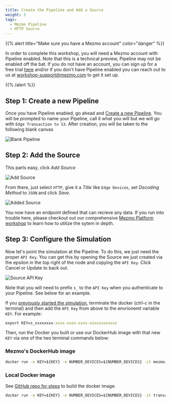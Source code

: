 ```yaml
---
title: Create the Pipeline and Add a Source
weight: 3
tags:
  - Mezmo Pipeline
  - HTTP Source
---
```


{{% alert title="Make sure you have a Mezmo account" color="danger" %}}

In order to complete this workshop, you will need a Mezmo account with Pipeline enabled.  Note that this is a technical preview, Pipeline may not be enabled off the bat.  If you do not have an account, you can sign up for a free trial [here](https://mezmo.com/signup) and/or if you don't have Pipeline enabled you can reach out to us at [workshop-support@mezmo.com](mailto:workshop-support@mezmo.com) to get it set up.

{{% /alert %}}

## Step 1: Create a new Pipeline

Once you have Pipeline enabled, go ahead and [Create a new Pipeline](https://app.mezmo.com/pipelines/pipeline/new).  You will be prompted to name your Pipeline, call it what you will but we will go with `Edge Transaction to S3`.  After creation, you will be taken to the following blank canvas

![Blank Pipeline](../../images/pipeline_blank.png)


## Step 2: Add the Source

This parts easy, click *Add Source*

![Add Source](../../images/add-source_1.png)

From there, just select `HTTP`, give it a *Title* like `Edge Devices`, set *Decoding Method* to `JSON` and click *Save*.

![Added Source](../../images/add-source_2.png)

You now have an endpoint defined that can recieve any data.  If you run into trouble here, please checkout out our comprehensive [Mezmo Platform workshop](/mezmo-workshops/pet-clinic/) to learn how to utilize the sytem in depth.

## Step 3: Configure the Simulation

Now let's point the simulation at the Pipeline.  To do this, we just need the proper `API Key`.  You can get this by opening the Source we just created via the epsilon in the top right of the node and copying the `API Key`.  Click Cancel or Update to back out.

![Source API Key](../../images/add-source_3.png)

Note that you will need to prefix `s_` to the `API Key` when you authenticate to your Pipeline.  See below for an example.

If you [previously started the simulation](/mezmo-workshops/transaction-to-s3/docs/run-simulation/), terminate the docker (*ctrl-c* in the terminal) and then add the `API Key` from above to the envrionemt variable `KEY`.  For example:

```cmd
export KEY=s_xxxxxxxx-xxxx-xxxx-xxxx-xxxxxxxxxxxx
```

Then, run the Docker you built or use our DockerHub image with that new `KEY` via one of the two terminal commands below:

### Mezmo's DockerHub image
```cmd
docker run -e KEY=${KEY} -e NUMBER_DEVICES=${NUMBER_DEVICES} -it mezmo/transaction-device-sim:0.1.0
```

### Local Docker image
See [GitHub repo for steps](https://github.com/logdna/financialTransactionDeviceSim#build-the-docker-image) to build the docker image.
```cmd
docker run -e KEY=${KEY} -e NUMBER_DEVICES=${NUMBER_DEVICES} -it transaction-device-sim
```
